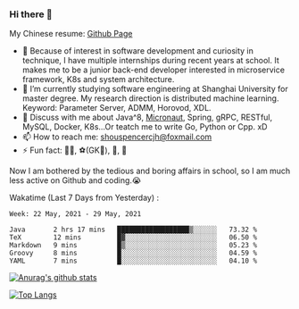 ### Hi there 👋

My Chinese resume: [Github Page](https://spencercjh.github.io/resume/)

- 🔭 Because of interest in software development and curiosity in technique, I have multiple internships during recent years at school. It makes me to be a junior back-end developer interested in microservice framework, K8s and system architecture.
- 🌱 I’m currently studying software engineering at Shanghai University for master degree. My research direction is distributed machine learning. Keyword: Parameter Server, ADMM, Horovod, XDL.
- 💬 Discuss with me about Java^8, [Micronaut](http://micronaut.io/), Spring, gRPC, RESTful, MySQL, Docker, K8s...Or teatch me to write Go, Python or Cpp. xD
- 📫 How to reach me: shouspencercjh@foxmail.com
- ⚡ Fun fact: 🚴‍♂️, ⚽(GK🥅), 🏓, 🏸

Now I am bothered by the tedious and boring affairs in school, so I am much less active on Github and coding.😭

Wakatime (Last 7 Days from Yesterday) :

<!--START_SECTION:waka-->
```text
Week: 22 May, 2021 - 29 May, 2021

Java       2 hrs 17 mins   ██████████████████▒░░░░░░   73.32 % 
TeX        12 mins         █▓░░░░░░░░░░░░░░░░░░░░░░░   06.50 % 
Markdown   9 mins          █▒░░░░░░░░░░░░░░░░░░░░░░░   05.23 % 
Groovy     8 mins          █░░░░░░░░░░░░░░░░░░░░░░░░   04.59 % 
YAML       7 mins          █░░░░░░░░░░░░░░░░░░░░░░░░   04.10 % 
```
<!--END_SECTION:waka-->

[![Anurag's github stats](https://github-readme-stats.vercel.app/api?username=spencercjh&theme=tokyonight&show_icons=true)](https://github.com/anuraghazra/github-readme-stats)

[![Top Langs](https://github-readme-stats.vercel.app/api/top-langs/?username=spencercjh&layout=compact&theme=tokyonight)](https://github.com/anuraghazra/github-readme-stats)
